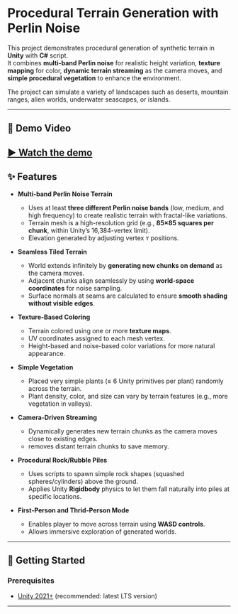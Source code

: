 # Procedural Terrain Generation with Perlin Noise

This project demonstrates procedural generation of synthetic terrain in **Unity** with **C#** script.  
It combines **multi-band Perlin noise** for realistic height variation, **texture mapping** for color, **dynamic terrain streaming** as the camera moves, and **simple procedural vegetation** to enhance the environment.

The project can simulate a variety of landscapes such as deserts, mountain ranges, alien worlds, underwater seascapes, or islands.

---
## 🎥 Demo Video

[▶ Watch the demo](./Terrain_Demo.mp4)
---

## ✨ Features

- **Multi-band Perlin Noise Terrain**
  - Uses at least **three different Perlin noise bands** (low, medium, and high frequency) to create realistic terrain with fractal-like variations.
  - Terrain mesh is a high-resolution grid (e.g., **85×85 squares per chunk**, within Unity’s 16,384-vertex limit).
  - Elevation generated by adjusting vertex `Y` positions.

- **Seamless Tiled Terrain**
  - World extends infinitely by **generating new chunks on demand** as the camera moves.
  - Adjacent chunks align seamlessly by using **world-space coordinates** for noise sampling.
  - Surface normals at seams are calculated to ensure **smooth shading without visible edges**.

- **Texture-Based Coloring**
  - Terrain colored using one or more **texture maps**.
  - UV coordinates assigned to each mesh vertex.
  - Height-based and noise-based color variations for more natural appearance.

- **Simple Vegetation**
  - Placed very simple plants (≤ 6 Unity primitives per plant) randomly across the terrain.
  - Plant density, color, and size can vary by terrain features (e.g., more vegetation in valleys).

- **Camera-Driven Streaming**
  - Dynamically generates new terrain chunks as the camera moves close to existing edges.
  - removes distant terrain chunks to save memory.

- **Procedural Rock/Rubble Piles**
  - Uses scripts to spawn simple rock shapes (squashed spheres/cylinders) above the ground.
  - Applies Unity **Rigidbody** physics to let them fall naturally into piles at specific locations.

- **First-Person and Thrid-Person Mode**
  - Enables player to move across terrain using **WASD controls**.
  - Allows immersive exploration of generated worlds.

---

## 🚀 Getting Started

### Prerequisites
- [Unity 2021+](https://unity.com/download) (recommended: latest LTS version)

---
